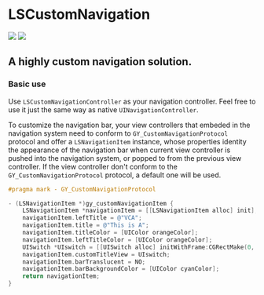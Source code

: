 # LSCustomNavigation

![](https://img.shields.io/cocoapods/v/LSCustomNavigation.svg?style=flat)
![](https://img.shields.io/cocoapods/p/LSCustomNavigation.svg?style=flat)

## A highly custom navigation solution.

### Basic use

Use `LSCustomNavigationController` as your navigation controller. Feel free to use it just the same way as native `UINavigationController`.

To customize the navigation bar, your view controllers that embeded in the navigation system need to conform to `GY_CustomNavigationProtocol` protocol and offer a `LSNavigationItem` instance, whose properties identity the appearance of the navigation bar when current view controller is pushed into the navigation system, or popped to from the previous view controller. If the view controller don't conform to the `GY_CustomNavigationProtocol` protocol, a default one will be used.

```Objective-C
#pragma mark - GY_CustomNavigationProtocol

- (LSNavigationItem *)gy_customNavigationItem {
    LSNavigationItem *navigationItem = [[LSNavigationItem alloc] init];
    navigationItem.leftTitle = @"VCA";
    navigationItem.title = @"This is A";
    navigationItem.titleColor = [UIColor orangeColor];
    navigationItem.leftTitleColor = [UIColor orangeColor];
    UISwitch *UIswitch = [[UISwitch alloc] initWithFrame:CGRectMake(0, 0, 80, 40)];
    navigationItem.customTitleView = UIswitch;
    navigationItem.barTranslucent = NO;
    navigationItem.barBackgroundColor = [UIColor cyanColor];
    return navigationItem;
}
```

